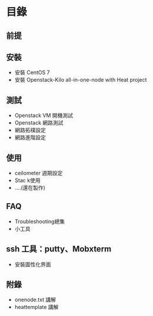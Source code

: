 # 目錄
## 前提
## 安裝
- 安裝 CentOS 7
- 安裝 Openstack-Kilo all-in-one-node with Heat project

## 測試
- Openstack VM 開機測試
- Openstack 網路測試
- 網路拓樸設定
- 網路進階設定

## 使用
- ceilometer 週期設定
- Stac k使用
- ….(還在製作)

## FAQ
- Troubleshooting總集
- 小工具

## ssh 工具：putty、Mobxterm
- 安裝圖性化界面

## 附錄
- onenode.txt 講解
- heattemplate 講解
